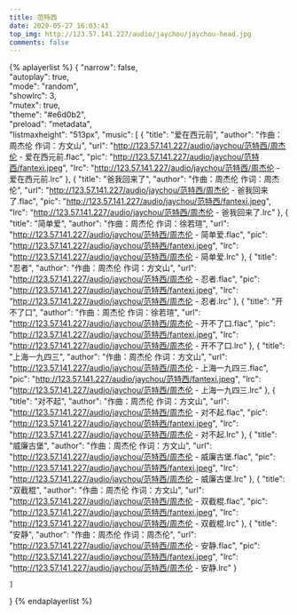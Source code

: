```yaml
---
title: 范特西
date: 2020-05-27 16:03:43
top_img: http://123.57.141.227/audio/jaychou/jaychou-head.jpg
comments: false
---
```


{% aplayerlist %}
{
    "narrow": false,                          
    "autoplay": true,                         
    "mode": "random",                         
    "showlrc": 3,                             
    "mutex": true,                            
    "theme": "#e6d0b2",	                      
    "preload": "metadata",                    
    "listmaxheight": "513px", 
    "music": [
       {
            "title": "爱在西元前",
            "author": "作曲：周杰伦 作词：方文山",
            "url": "http://123.57.141.227/audio/jaychou/范特西/周杰伦 - 爱在西元前.flac",
            "pic": "http://123.57.141.227/audio/jaychou/范特西/fantexi.jpeg",
            "lrc": "http://123.57.141.227/audio/jaychou/范特西/周杰伦 - 爱在西元前.lrc"
        },
        {
            "title": "爸我回来了",
            "author": "作曲：周杰伦 作词：周杰伦",
            "url": "http://123.57.141.227/audio/jaychou/范特西/周杰伦 - 爸我回来了.flac",
            "pic": "http://123.57.141.227/audio/jaychou/范特西/fantexi.jpeg",
            "lrc": "http://123.57.141.227/audio/jaychou/范特西/周杰伦 - 爸我回来了.lrc"
        },
        {
            "title": "简单爱",
            "author": "作曲：周杰伦 作词：徐若瑄",
            "url": "http://123.57.141.227/audio/jaychou/范特西/周杰伦 - 简单爱.flac",
            "pic": "http://123.57.141.227/audio/jaychou/范特西/fantexi.jpeg",
            "lrc": "http://123.57.141.227/audio/jaychou/范特西/周杰伦 - 简单爱.lrc"
        },
        {
            "title": "忍者",
            "author": "作曲：周杰伦 作词：方文山",
            "url": "http://123.57.141.227/audio/jaychou/范特西/周杰伦 - 忍者.flac",
            "pic": "http://123.57.141.227/audio/jaychou/范特西/fantexi.jpeg",
            "lrc": "http://123.57.141.227/audio/jaychou/范特西/周杰伦 - 忍者.lrc"
        },
        {
            "title": "开不了口",
            "author": "作曲：周杰伦 作词：徐若瑄",
            "url": "http://123.57.141.227/audio/jaychou/范特西/周杰伦 - 开不了口.flac",
            "pic": "http://123.57.141.227/audio/jaychou/范特西/fantexi.jpeg",
            "lrc": "http://123.57.141.227/audio/jaychou/范特西/周杰伦 - 开不了口.lrc"
        },
        {
            "title": "上海一九四三",
            "author": "作曲：周杰伦 作词：方文山",
            "url": "http://123.57.141.227/audio/jaychou/范特西/周杰伦 - 上海一九四三.flac",
            "pic": "http://123.57.141.227/audio/jaychou/范特西/fantexi.jpeg",
            "lrc": "http://123.57.141.227/audio/jaychou/范特西/周杰伦 - 上海一九四三.lrc"
        },
        {
            "title": "对不起",
            "author": "作曲：周杰伦 作词：方文山",
            "url": "http://123.57.141.227/audio/jaychou/范特西/周杰伦 - 对不起.flac",
            "pic": "http://123.57.141.227/audio/jaychou/范特西/fantexi.jpeg",
            "lrc": "http://123.57.141.227/audio/jaychou/范特西/周杰伦 - 对不起.lrc"
        },
        {
            "title": "威廉古堡",
            "author": "作曲：周杰伦 作词：方文山",
            "url": "http://123.57.141.227/audio/jaychou/范特西/周杰伦 - 威廉古堡.flac",
            "pic": "http://123.57.141.227/audio/jaychou/范特西/fantexi.jpeg",
            "lrc": "http://123.57.141.227/audio/jaychou/范特西/周杰伦 - 威廉古堡.lrc"
        },
        {
            "title": "双截棍",
            "author": "作曲：周杰伦 作词：方文山",
            "url": "http://123.57.141.227/audio/jaychou/范特西/周杰伦 - 双截棍.flac",
            "pic": "http://123.57.141.227/audio/jaychou/范特西/fantexi.jpeg",
            "lrc": "http://123.57.141.227/audio/jaychou/范特西/周杰伦 - 双截棍.lrc"
        },
        {
            "title": "安静",
            "author": "作曲：周杰伦 作词：周杰伦",
            "url": "http://123.57.141.227/audio/jaychou/范特西/周杰伦 - 安静.flac",
            "pic": "http://123.57.141.227/audio/jaychou/范特西/fantexi.jpeg",
            "lrc": "http://123.57.141.227/audio/jaychou/范特西/周杰伦 - 安静.lrc"
        }
 
    ]
}
{% endaplayerlist %}